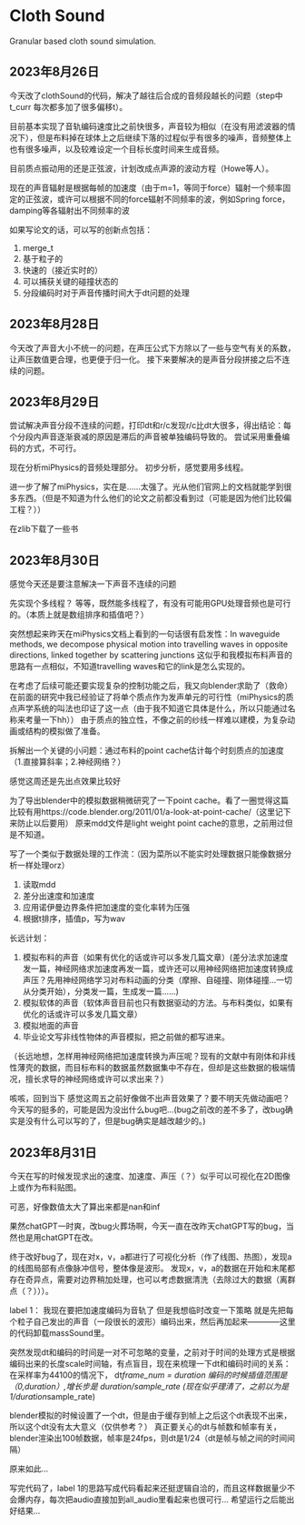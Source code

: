 # Cloth Sound
Granular based cloth sound simulation.
## 2023年8月26日
今天改了clothSound的代码，解决了越往后合成的音频段越长的问题（step中t_curr 每次都多加了很多偏移t）。

目前基本实现了音轨编码速度比之前快很多，声音较为相似（在没有用滤波器的情况下），但是布料掉在球体上之后继续下落的过程似乎有很多的噪声，音频整体上也有很多噪声，以及较难设定一个目标长度时间来生成音频。

目前质点振动用的还是正弦波，计划改成点声源的波动方程（Howe等人）。

现在的声音辐射是根据每帧的加速度（由于m=1，等同于force）辐射一个频率固定的正弦波，或许可以根据不同的force辐射不同频率的波，例如Spring force，damping等各辐射出不同频率的波

如果写论文的话，可以写的创新点包括：
1. merge_t
2. 基于粒子的
3. 快速的（接近实时的）
4. 可以捕获关键的碰撞状态的
5. 分段编码时对于声音传播时间大于dt问题的处理

## 2023年8月28日
今天改了声音大小不统一的问题，在声压公式下方除以了一些与空气有关的系数，让声压数值更合理，也更便于归一化。
接下来要解决的是声音分段拼接之后不连续的问题。

## 2023年8月29日

尝试解决声音分段不连续的问题，打印dt和r/c发现r/c比dt大很多，得出结论：每个分段内声音逐渐衰减的原因是滞后的声音被单独编码导致的。
尝试采用重叠编码的方式，不可行。

现在分析miPhysics的音频处理部分。
初步分析，感觉要用多线程。

进一步了解了miPhysics，实在是......太强了。光从他们官网上的文档就能学到很多东西。（但是不知道为什么他们的论文之前都没看到过（可能是因为他们比较偏工程？））

在zlib下载了一些书

## 2023年8月30日

感觉今天还是要注意解决一下声音不连续的问题

先实现个多线程？
等等，既然能多线程了，有没有可能用GPU处理音频也是可行的。（本质上就是数组排序和插值吧？）

突然想起来昨天在miPhysics文档上看到的一句话很有启发性：In waveguide methods, we decompose physical motion into travelling waves in opposite directions, linked together by scattering junctions
这似乎和我模拟布料声音的思路有一点相似，不知道travelling waves和它的link是怎么实现的。

在考虑了后续可能还要实现复杂的控制功能之后，我又向blender求助了（救命）
在前面的研究中我已经验证了将单个质点作为发声单元的可行性（miPhysics的质点声学系统的叫法也印证了这一点（由于我不知道它具体是什么，所以只能通过名称来考量一下hh））
由于质点的独立性，不像之前的纱线一样难以建模，为复杂动画或结构的模拟做了准备。

拆解出一个关键的小问题：通过布料的point cache估计每个时刻质点的加速度（1.直接算斜率；2.神经网络？）

感觉这周还是先出点效果比较好

为了导出blender中的模拟数据稍微研究了一下point cache。看了一圈觉得这篇比较有用https://code.blender.org/2011/01/a-look-at-point-cache/（这里记下来防止以后要用）
原来mdd文件是light weight point cache的意思，之前用过但是不知道。

写了一个类似于数据处理的工作流：（因为菜所以不能实时处理数据只能像数据分析一样处理orz）
1. 读取mdd
2. 差分出速度和加速度
3. 应用诺伊曼边界条件把加速度的变化率转为压强
4. 根据t排序，插值p，写为wav

 长远计划：
 1. 模拟布料的声音（如果有优化的话或许可以多发几篇文章）(差分法求加速度发一篇，神经网络求加速度再发一篇，或许还可以用神经网络把加速度转换成声压？先用神经网络学习对布料动画的分类（摩擦、自碰撞、刚体碰撞...一切从分类开始），分类发一篇，生成发一篇......)
 2. 模拟软体的声音（软体声音目前也只有数据驱动的方法。与布料类似，如果有优化的话或许可以多发几篇文章）
 3. 模拟地面的声音
 4. 毕业论文写非线性物体的声音模拟，把之前做的都写进来。

 （长远地想，怎样用神经网络把加速度转换为声压呢？现有的文献中有刚体和非线性薄壳的数据，而目标布料的数据虽然数据集中不存在，但却是这些数据的极端情况，擅长求导的神经网络或许可以求出来？）


咳咳，回到当下
感觉这周五之前好像做不出声音效果了？要不明天先做动画吧？
今天写的挺多的，可能是因为没出什么bug吧...(bug之前改的差不多了，改bug确实是没有什么可以写的了，但是bug确实是越改越少的。)

## 2023年8月31日

今天在写的时候发现求出的速度、加速度、声压（？）似乎可以可视化在2D图像上或作为布料贴图。

可恶，好像数值太大了算出来都是nan和inf

果然chatGPT一时爽，改bug火葬场啊，今天一直在改昨天chatGPT写的bug，当然也是用chatGPT在改。

终于改好bug了，现在对x，v，a都进行了可视化分析（作了线图、热图），发现a的线图局部有点像脉冲信号，整体像是波形。
发现x，v，a的数据在开始和末尾都存在奇异点，需要对边界稍加处理，也可以考虑数据清洗（去除过大的数据（离群点（？）））。

label 1：
我现在要把加速度编码为音轨了
但是我想临时改变一下策略
就是先把每个粒子自己发出的声音（一段很长的波形）编码出来，然后再加起来————这里的代码卸载massSound里。


突然发现dt和编码的时间是一对不可忽略的变量，之前对于时间的处理方式是根据编码出来的长度scale时间轴，有点盲目，现在来梳理一下dt和编码时间的关系：
在采样率为44100的情况下，
dt*frame_num = duration
编码的时候插值范围是 （0,duration）,增长步是 duration/sample_rate (现在似乎理清了，之前以为是1/duration*sample_rate)

blender模拟的时候设置了一个dt，但是由于缓存到帧上之后这个dt表现不出来，所以这个dt没有太大意义（仅供参考？）
真正要关心的dt与帧数和帧率有关，blender渲染出100帧数据，帧率是24fps，则dt是1/24（dt是帧与帧之间的时间间隔）

原来如此...


写完代码了，label 1的思路写成代码看起来还挺逻辑自洽的，而且这样数据量少不会爆内存，每次把audio直接加到all_audio里看起来也很可行...
希望运行之后能出好结果...
